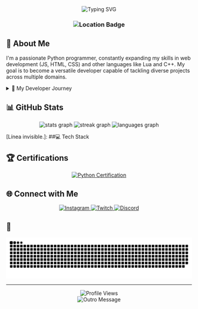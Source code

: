 <div align="center">
  <img src="https://readme-typing-svg.demolab.com?font=Fira+Code&weight=600&size=28&duration=4000&pause=1000&color=6C63FF&center=true&vCenter=true&random=false&width=435&lines=Hi+%F0%9F%91%8B+I'm+Luis!;Python+Developer;Aspiring+Polyglot+Programmer;Code+Enthusiast" alt="Typing SVG" />
</div>

<h3 align="center">
  <img src="https://img.shields.io/badge/Based%20in-Santiago%2C%20Chile%20🇨🇱-brightgreen?style=for-the-badge&labelColor=000000" alt="Location Badge"/>
</h3>

## 🚀 About Me

I'm a passionate Python programmer, constantly expanding my skills in web development (JS, HTML, CSS) and other languages like Lua and C++. My goal is to become a versatile developer capable of tackling diverse projects across multiple domains.

<details>
<summary>🌟 My Developer Journey</summary>
<br>

  ```python
  class Developer:
      def __init__(self):
          self.name = "Luis"
          self.primary_language = "Python"
          self.learning = ["JavaScript", "HTML", "CSS", "Lua", "C++"]
          self.interests = ["Web Development", "Game Development", "Data Science"]
          self.challenge = "Code something new every day!"
  
      def say_hi(self):
          print(f"Thanks for dropping by, hope you find some of my work interesting.")
  
  me = Developer()
  me.say_hi()
```
  </details> 

## 📊 GitHub Stats
<div align="center">
  <img src="https://github-readme-stats.vercel.app/api?username=TheKingXion&hide_title=false&hide_rank=false&show_icons=true&include_all_commits=true&count_private=true&disable_animations=false&theme=radical&locale=en&hide_border=false" height="150" alt="stats graph" />
  <img src="https://streak-stats.demolab.com?user=TheKingXion&locale=en&mode=daily&theme=radical&hide_border=false&border_radius=5" height="150" alt="streak graph" />
  <img src="https://github-readme-stats.vercel.app/api/top-langs?username=TheKingXion&locale=en&hide_title=false&layout=compact&card_width=320&langs_count=5&theme=radical&hide_border=false" height="150" alt="languages graph" />
</div>

[Línea invisible.]: ##💻 Tech Stack



  <div align="center">
  </div>

## 🏆 Certifications

<div align="center">
  <a href="https://www.credly.com/badges/b8399471-4ac6-4a92-bd4b-6aebe12e41ce" target="_blank">
    <img src="https://images.credly.com/size/340x340/images/68c0b94d-f6ac-40b1-a0e0-921439eb092e/image.png" width="150" alt="Python Certification"/>
  </a>
</div>

## 🌐 Connect with Me

<div align="center">
  <a href="https://www.instagram.com/kingxion_.69/" target="_blank">
    <img src="https://img.shields.io/badge/Instagram-%23E4405F.svg?style=for-the-badge&logo=Instagram&logoColor=white" alt="Instagram"/>
  </a>
  <a href="https://www.twitch.tv/kingxion69" target="_blank">
    <img src="https://img.shields.io/badge/Twitch-%239146FF.svg?style=for-the-badge&logo=Twitch&logoColor=white" alt="Twitch"/>
  </a>
  <a href="https://discord.gg/BGJQTe5D6M" target="_blank">
    <img src="https://img.shields.io/badge/Discord-%237289DA.svg?style=for-the-badge&logo=discord&logoColor=white" alt="Discord"/>
  </a>
</div>

## 🐍 

<div align="center">
  <img src="https://raw.githubusercontent.com/Platane/snk/output/github-contribution-grid-snake-dark.svg" alt="Snake animation" />
</div>

---

<div align="center">
  <img src="https://komarev.com/ghpvc/?username=TheKingXion&style=for-the-badge&color=blueviolet" alt="Profile Views"/>
</div>

<div align="center">
<img src="https://readme-typing-svg.demolab.com?font=Fira+Code&size=18&duration=2000&pause=1000&color=6C63FF&center=true&vCenter=true&multiline=true&random=false&width=500&height=80&lines=Thanks+for+visiting!;Let's+build+something+amazing+together!" alt="Outro Message"/>
</div>
